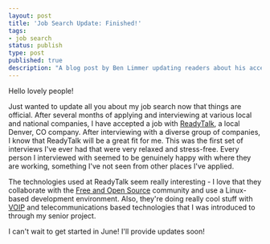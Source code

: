 ```yaml
---
layout: post
title: 'Job Search Update: Finished!'
tags:
- job search
status: publish
type: post
published: true
description: "A blog post by Ben Limmer updating readers about his acceptance of a job at ReadyTalk in Denver, Colorado, USA"
---
```

Hello lovely people!

Just wanted to update all you about my job search now that things are official. After several months of applying and interviewing at various local and national companies, I have accepted a job with [ReadyTalk](http://www.readytalk.com), a local Denver, CO company. After interviewing with a diverse group of companies, I know that ReadyTalk will be a great fit for me. This was the first set of interviews I've ever had that were very relaxed and stress-free. Every person I interviewed with seemed to be genuinely happy with where they are working, something I've not seen from other places I've applied.

The technologies used at ReadyTalk seem really interesting - I love that they collaborate with the [Free and Open Source](https://secure.wikimedia.org/wikipedia/en/wiki/Free_and_open_source_software) community and use a Linux-based development environment. Also, they're doing really cool stuff with [VOIP](https://secure.wikimedia.org/wikipedia/en/wiki/Voice_over_IP) and telecommunications based technologies that I was introduced to through my senior project.

I can't wait to get started in June! I'll provide updates soon!